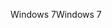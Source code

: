 <span data-ttu-id="f4f06-101">Windows 7</span><span class="sxs-lookup"><span data-stu-id="f4f06-101">Windows 7</span></span>